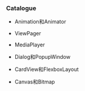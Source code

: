 ### Catalogue

- Animation和Animator

- ViewPager

- MediaPlayer

- Dialog和PopupWindow

- CardView和FlexboxLayout

- Canvas和Bitmap